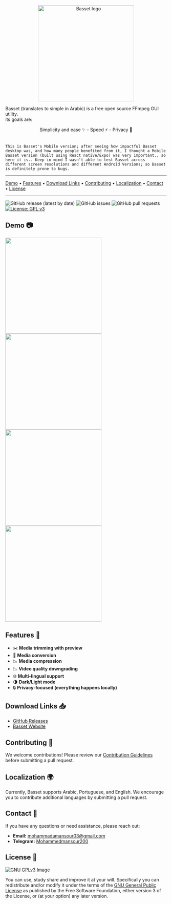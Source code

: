 <center>
 <img alt="Basset logo" width=300 src="https://raw.githubusercontent.com/mohammadmansour200/basset-mobile/master/src/assets/appIcon.png">
</center>

Basset (translates to simple in Arabic) is a free open source FFmpeg GUI utility.
<br/>
its goals are:

<center>
Simplicity and ease ✨ - Speed ⚡ - Privacy 🔏
</center>
<br/>

`This is Basset's Mobile version; after seeing how impactful Basset desktop was, and how many people benefited from it, I thought a Mobile Basset version (built using React native/Expo) was very important.. so here it is..
Keep in mind I wasn't able to test Basset across different screen resolutions and different Android Versions; so Basset is definitely prone to bugs.`

<hr><a href="#demo-">Demo</a> &bull; <a href="#features-">Features</a> &bull; <a href="#download-links-">Download Links</a> &bull;  <a href="#contributing-">Contributing</a> &bull; <a href="#localization-">Localization</a> &bull; <a href="#contact-">Contact</a> &bull; <a href="#license-">License</a></p>
<hr>

![GitHub release (latest by date)](https://img.shields.io/github/v/release/mohammadmansour200/basset-mobile)
![GitHub issues](https://img.shields.io/github/issues/mohammadmansour200/basset-mobile)
![GitHub pull requests](https://img.shields.io/github/issues-pr/mohammadmansour200/basset-mobile)
[![License: GPL v3](https://img.shields.io/badge/License-GPLv3-blue.svg)](https://www.gnu.org/licenses/gpl-3.0)

## Demo 📷

<img src="https://i.imgur.com/TrGt8m5.jpeg" width=300> <img src="https://i.imgur.com/sRj6KkS.jpeg" width=300>
<img src="https://i.imgur.com/EZoFGxp.jpeg" width=300>
<img src="https://i.imgur.com/pZooqKo.jpeg" width=300>

## Features 🌟

- ✂️ **Media trimming with preview**
- 🔄 **Media conversion**
- 📉 **Media compression**
- 📉 **Video quality downgrading**
- 🌐 **Multi-lingual support**
- 🌗 **Dark/Light mode**
- 🔒 **Privacy-focused (everything happens locally)**

## Download Links 📥

- [GitHub Releases](https://github.com/mohammadmansour200/basset-mobile/releases)
- [Basset Website](https://basset.vercel.app/)

## Contributing 🤝

We welcome contributions! Please review our [Contribution Guidelines](https://github.com/mohammadmansour200/basset-mobile/blob/main/CONTRIBUTING.md) before submitting a pull request.

## Localization 🌍

Currently, Basset supports Arabic, Portuguese, and English. We encourage you to contribute additional languages by submitting a pull request.

## Contact 📧

If you have any questions or need assistance, please reach out:

- **Email:** [mohammadamansour03@gmail.com](mailto:mohammadamansour03@gmail.com)
- **Telegram:** [Mohammedmansour200](https://t.me/Mohammedmansour200)

## License 📜

[![GNU GPLv3 Image](https://www.gnu.org/graphics/gplv3-127x51.png)](https://www.gnu.org/licenses/gpl-3.0.html)

You can use, study share and improve it at your
will. Specifically you can redistribute and/or modify it under the terms of the
[GNU General Public License](https://www.gnu.org/licenses/gpl-3.0.html) as
published by the Free Software Foundation, either version 3 of the License, or
(at your option) any later version.

